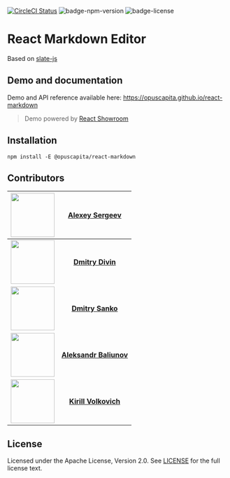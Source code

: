 [![CircleCI Status](https://circleci.com/gh/OpusCapita/react-markdown/tree/master.svg?style=shield&circle-token=:circle-token)](https://circleci.com/gh/OpusCapita/react-markdown)
![badge-npm-version](https://img.shields.io/npm/v/@opuscapita/react-markdown.svg) 
![badge-license](https://img.shields.io/github/license/OpusCapita/react-markdown.svg)

# React Markdown Editor 

Based on [slate-js](https://github.com/ianstormtaylor/slate)

## Demo and documentation

Demo and API reference available here: https://opuscapita.github.io/react-markdown

> Demo powered by [React Showroom](https://github.com/OpusCapita/react-showroom-client)

## Installation

`npm install -E @opuscapita/react-markdown`

## Contributors

| [<img src="https://avatars.githubusercontent.com/u/24603787?v=3" width="100px;"/>](https://github.com/asergeev-sc) | [**Alexey Sergeev**](https://github.com/asergeev-sc)     |
| :---: | :---: |
 [<img src="https://avatars.githubusercontent.com/u/24733803?v=3" width="100px;"/>](https://github.com/ddivin-sc) | [**Dmitry Divin**](https://github.com/ddivin-sc) |
 [<img src="https://avatars.githubusercontent.com/u/25082620?v=3" width="100px;"/>](https://github.com/dsanko-sc) | [**Dmitry Sanko**](https://github.com/dsanko-sc) |
  [<img src="https://avatars.githubusercontent.com/u/28590602?v=3" width="100px;"/>](https://github.com/abaliunov-sc) | [**Aleksandr Baliunov**](https://github.com/abaliunov-sc) |
| [<img src="https://avatars.githubusercontent.com/u/24652543?v=3" width="100px;"/>](https://github.com/kvolkovich-sc) | [**Kirill Volkovich**](https://github.com/kvolkovich-sc) |

## License

Licensed under the Apache License, Version 2.0. See [LICENSE](./LICENSE) for the full license text.
